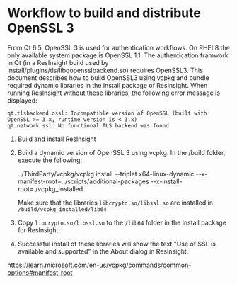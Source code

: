 # Workflow to build and distribute OpenSSL 3

From Qt 6.5, OpenSSL 3 is used for authentication workflows. On RHEL8 the only available system package is OpenSSL 1.1. The authentication framwork in Qt (in a ResInsight build used by install/plugins/tls/libqopensslbackend.so) requires OpenSSL3. This document describes how to build OpenSSL3 using vcpkg and bundle required dynamic libraries in the install package of ResInsight. When running ResInsight without these libraries, the following error message is displayed:

    qt.tlsbackend.ossl: Incompatible version of OpenSSL (built with OpenSSL >= 3.x, runtime version is < 3.x)
    qt.network.ssl: No functional TLS backend was found

1. Build and install ResInsight
2. Build a dynamic version of OpenSSL 3 using vcpkg. In the /build folder, execute the following:

    ../ThirdParty/vcpkg/vcpkg install --triplet x64-linux-dynamic --x-manifest-root=../scripts/additional-packages --x-install-root=./vcpkg_installed

   Make sure that the libraries `libcrypto.so/libssl.so` are installed in `/build/vcpkg_installed/lib64`
3. Copy `libcrypto.so/libssl.so` to the `/lib64` folder in the install package for ResInsight
4. Successful install of these libraries will show the text "Use of SSL is available and supported" in the About dialog in ResInsight.

https://learn.microsoft.com/en-us/vcpkg/commands/common-options#manifest-root
